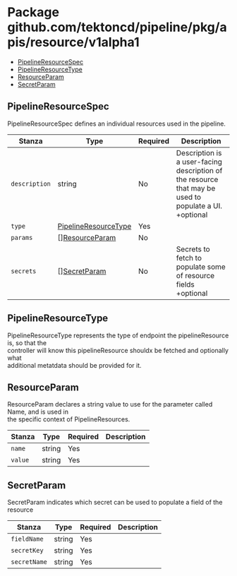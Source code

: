 # Package github.com/tektoncd/pipeline/pkg/apis/resource/v1alpha1

- [PipelineResourceSpec](#PipelineResourceSpec)
- [PipelineResourceType](#PipelineResourceType)
- [ResourceParam](#ResourceParam)
- [SecretParam](#SecretParam)


## PipelineResourceSpec

PipelineResourceSpec defines  an individual resources used in the pipeline.

| Stanza | Type | Required | Description |
|---|---|---|---|
| `description` | string | No | Description is a user-facing description of the resource that may be<br />used to populate a UI.<br />+optional |
| `type` | [PipelineResourceType](./github-com-tektoncd-pipeline-pkg-apis-resource-v1alpha1.md#PipelineResourceType) | Yes |  |
| `params` | [][ResourceParam](./github-com-tektoncd-pipeline-pkg-apis-resource-v1alpha1.md#ResourceParam) | No |  |
| `secrets` | [][SecretParam](./github-com-tektoncd-pipeline-pkg-apis-resource-v1alpha1.md#SecretParam) | No | Secrets to fetch to populate some of resource fields<br />+optional |

## PipelineResourceType

PipelineResourceType represents the type of endpoint the pipelineResource is, so that the<br />controller will know this pipelineResource shouldx be fetched and optionally what<br />additional metatdata should be provided for it.



## ResourceParam

ResourceParam declares a string value to use for the parameter called Name, and is used in<br />the specific context of PipelineResources.

| Stanza | Type | Required | Description |
|---|---|---|---|
| `name` | string | Yes |  |
| `value` | string | Yes |  |

## SecretParam

SecretParam indicates which secret can be used to populate a field of the resource

| Stanza | Type | Required | Description |
|---|---|---|---|
| `fieldName` | string | Yes |  |
| `secretKey` | string | Yes |  |
| `secretName` | string | Yes |  |


